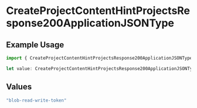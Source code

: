 # CreateProjectContentHintProjectsResponse200ApplicationJSONType

## Example Usage

```typescript
import { CreateProjectContentHintProjectsResponse200ApplicationJSONType } from "@vercel/sdk/models/operations";

let value: CreateProjectContentHintProjectsResponse200ApplicationJSONType = "blob-read-write-token";
```

## Values

```typescript
"blob-read-write-token"
```